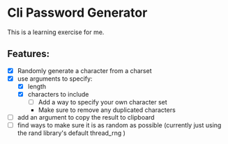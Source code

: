 # Cli Password Generator

This is a learning exercise for me.

## Features:

- [x] Randomly generate a character from a charset
- [x] use arguments to specify:
  - [x] length
  - [x] characters to include
    - [ ] Add a way to specify your own character set
    - Make sure to remove any duplicated characters
- [ ] add an argument to copy the result to clipboard
- [ ] find ways to make sure it is as random as possible (currently just using the rand library's default thread_rng )
